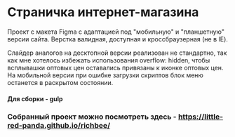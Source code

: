 # Страничка интернет-магазина

Проект с макета Figma с адаптацией под "мобильную" и "планшетную" версии сайта. Верстка валидная, доступная и кроссбраузерная (не в IE).

Слайдер аналогов на десктопной версии реализован не стандартно, так как мне хотелось избежать использования overflow: hidden, чтобы всплывашки оптовых цен оставались привязаны к иконке оптовых цен.
На мобильной версии при ошибке загрузки скриптов блок меню останется в раскрытом состоянии.

#### Для сборки - gulp

### Собранный проект можно посмотреть здесь - https://little-red-panda.github.io/richbee/
